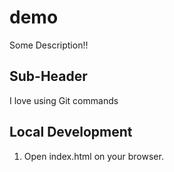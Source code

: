 # demo

Some Description!!

## Sub-Header


I love using Git commands

## Local Development

1. Open index.html on your browser.
